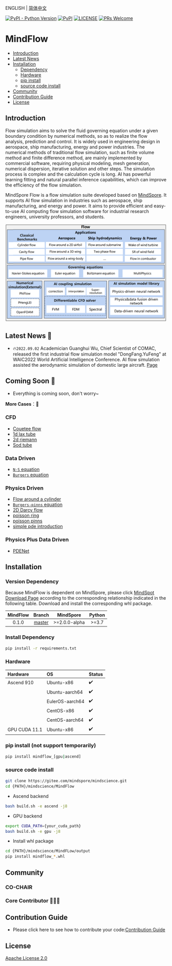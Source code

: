  ENGLISH | [简体中文](README_CN.md)

[![PyPI - Python Version](https://img.shields.io/pypi/pyversions/mindspore.svg)](https://pypi.org/project/mindspore)
[![PyPI](https://badge.fury.io/py/mindspore.svg)](https://badge.fury.io/py/mindspore)
[![LICENSE](https://img.shields.io/github/license/mindspore-ai/mindspore.svg?style=flat-square)](https://github.com/mindspore-ai/mindspore/blob/master/LICENSE)
[![PRs Welcome](https://img.shields.io/badge/PRs-welcome-brightgreen.svg?style=flat-square)](https://gitee.com/mindspore/mindscience/pulls)

# **MindFlow**

- [Introduction](#Introduction)
- [Latest News](#Latest)
- [Installation](#Installation)
    - [Dependency](#Dependency)
    - [Hardware](#Hardware)
    - [pip install](#pip)
    - [source code install](#source)
- [Community](#Community)
- [Contribution Guide](#Contribution)
- [License](#License)

## **Introduction**

Flow simulation aims to solve the fluid governing equation under a given boundary condition by numerical methods, so as to realize the flow analysis, prediction and control. It is widely used in engineering design in aerospace, ship manufacturing, energy and power industries. The numerical methods of traditional flow simulation, such as finite volume method and finite difference method, are mainly implemented by commercial software, requiring physical modeling, mesh generation, numerical dispersion, iterative solution and other steps. The simulation process is complex and the calculation cycle is long. AI has powerful learning fitting and natural parallel inference capabilities, which can improve the efficiency of the flow simulation.

MindSpore Flow is a flow simulation suite developed based on [MindSpore](https://www.mindspore.cn/). It supports AI flow simulation in industries such as aerospace, ship manufacturing, and energy and power. It aims to provide efficient and easy-to-use AI computing flow simulation software for industrial research engineers, university professors, and students.

<div align=center><img src="docs/mindflow_archi_en.png" alt="MindFlow Architecture" width="700"/></div>

## **Latest News** 📰

- 🔥`2022.09.02` Academician Guanghui Wu, Chief Scientist of COMAC, released the first industrial flow simulation model "DongFang.YuFeng" at WAIC2022 World Artificial Intelligence Conference. AI flow simulation assisted the aerodynamic simulation of domestic large aircraft. [Page](http://www.news.cn/fortune/2022-09/06/c_1128978806.htm)

## **Coming Soon** 🚀

- Everything is coming soon, don't worry~

**More Cases**：👀

### CFD

- [Couetee flow](https://gitee.com/mindspore/mindscience/tree/master/MindFlow/applications/cfd/couette)
- [1d lax tube](https://gitee.com/mindspore/mindscience/tree/master/MindFlow/applications/cfd/lax)
- [2d riemann](https://gitee.com/mindspore/mindscience/tree/master/MindFlow/applications/cfd/riemann2d)
- [Sod tube](https://gitee.com/mindspore/mindscience/tree/master/MindFlow/applications/cfd/sod)

### Data Driven

- [`N-S` equation](https://gitee.com/mindspore/mindscience/tree/master/MindFlow/applications/data_driven/navier_stokes)
- [`Burgers` equation](https://gitee.com/mindspore/mindscience/tree/master/MindFlow/applications/data_driven/burgers)

### Physics Driven

- [Flow around a cylinder](https://gitee.com/mindspore/mindscience/tree/master/MindFlow/applications/physics_driven/flow_past_cylinder)
- [`Burgers-pinns` equation](https://gitee.com/mindspore/mindscience/tree/master/MindFlow/applications/physics_driven/burgers_pinns)
- [2D Darcy flow](https://gitee.com/mindspore/mindscience/tree/master/MindFlow/applications/physics_driven/2D_Darcy)
- [poisson ring](https://gitee.com/mindspore/mindscience/tree/master/MindFlow/applications/physics_driven/poisson_ring)
- [poisson pinns](https://gitee.com/mindspore/mindscience/tree/master/MindFlow/applications/physics_driven/possion_pinns)
- [simple pde introduction](https://gitee.com/mindspore/mindscience/tree/master/MindFlow/applications/physics_driven/sympy_pde_introduction)

### Physics Plus Data Driven

- [PDENet](https://gitee.com/mindspore/mindscience/tree/master/MindFlow/applications/physics_plus_data_driven/variant_linear_coe_pde_net)

## **Installation**

### Version Dependency

Because MindFlow is dependent on MindSpore, please click [MindSpot Download Page](https://www.mindspore.cn/versions) according to the corresponding relationship indicated in the following table. Download and install the corresponding whl package.

| MindFlow |                                  Branch                                |    MindSpore   | Python |
|:--------:|:----------------------------------------------------------------------:|:--------------:|:------:|
|  0.1.0   | [master](https://gitee.com/mindspore/mindscience/tree/master/MindFlow) | \>=2.0.0-alpha | \>=3.7 |

### Install Dependency

```bash
pip install -r requirements.txt
```

### Hardware

| Hardware      | OS              | Status |
|:--------------| :-------------- | :--- |
| Ascend 910    | Ubuntu-x86      | ✔️ |
|               | Ubuntu-aarch64  | ✔️ |
|               | EulerOS-aarch64 | ✔️ |
|               | CentOS-x86      | ✔️ |
|               | CentOS-aarch64  | ✔️ |
| GPU CUDA 11.1 | Ubuntu-x86      | ✔️ |

### **pip install** (not support temporarily)

```bash
pip install mindflow_[gpu|ascend]
```

### **source code install**

```bash
git clone https://gitee.com/mindspore/mindscience.git
cd {PATH}/mindscience/MindFlow
```

- Ascend backend

```bash
bash build.sh -e ascend -j8
```

- GPU backend

```bash
export CUDA_PATH={your_cuda_path}
bash build.sh -e gpu -j8
```

- Install whl package

```bash
cd {PATH}/mindscience/MindFLow/output
pip install mindflow_*.whl
```

## **Community**

### CO-CHAIR

### Core Contributor 🧑‍🤝‍🧑

## **Contribution Guide**

- Please click here to see how to contribute your code:[Contribution Guide](https://gitee.com/mindspore/mindscience/blob/master/CONTRIBUTION.md)

## **License**

[Apache License 2.0](http://www.apache.org/licenses/LICENSE-2.0)
